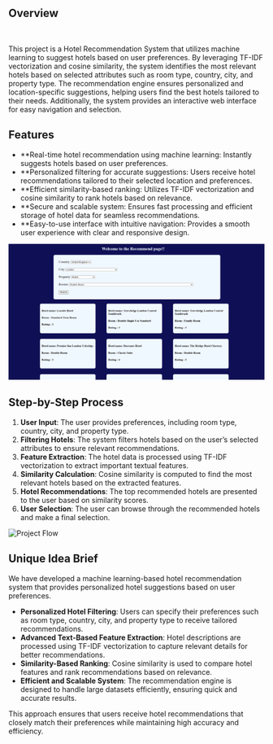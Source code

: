 ## **Overview**
<p>&nbsp;</p>
This project is a Hotel Recommendation System that utilizes machine learning to suggest hotels based on user preferences. By leveraging TF-IDF vectorization and cosine similarity, the system identifies the most relevant hotels based on selected attributes such as room type, country, city, and property type.
The recommendation engine ensures personalized and location-specific suggestions, helping users find the best hotels tailored to their needs. Additionally, the system provides an interactive web interface for easy navigation and selection.

## **Features**

- **Real-time hotel recommendation using machine learning: Instantly suggests hotels based on user preferences.
- **Personalized filtering for accurate suggestions: Users receive hotel recommendations tailored to their selected location and preferences.
- **Efficient similarity-based ranking: Utilizes TF-IDF vectorization and cosine similarity to rank hotels based on relevance.
- **Secure and scalable system: Ensures fast processing and efficient storage of hotel data for seamless recommendations.
- **Easy-to-use interface with intuitive navigation: Provides a smooth user experience with clear and responsive design.

![Project Flow](https://github.com/AdityaKalsi/Hotel-Recommender-System-Content-Based-Filtering-Render/blob/3835ac7eb64b03546c6a6c972ae85168eb84e455/Hotel%20predict.png)

## **Step-by-Step Process**  

1. **User Input**: The user provides preferences, including room type, country, city, and property type.  
2. **Filtering Hotels**: The system filters hotels based on the user’s selected attributes to ensure relevant recommendations.  
3. **Feature Extraction**: The hotel data is processed using TF-IDF vectorization to extract important textual features.  
4. **Similarity Calculation**: Cosine similarity is computed to find the most relevant hotels based on the extracted features.  
5. **Hotel Recommendations**: The top recommended hotels are presented to the user based on similarity scores.  
6. **User Selection**: The user can browse through the recommended hotels and make a final selection.  

![Project Flow](https://github.com/AdityaKalsi/Hotel-Recommender-System-Content-Based-Filtering-Render/blob/3835ac7eb64b03546c6a6c972ae85168eb84e455/Hotel%predict.png)

## **Unique Idea Brief**  

We have developed a machine learning-based hotel recommendation system that provides personalized hotel suggestions based on user preferences.  

- **Personalized Hotel Filtering**: Users can specify their preferences such as room type, country, city, and property type to receive tailored recommendations.  
- **Advanced Text-Based Feature Extraction**: Hotel descriptions are processed using TF-IDF vectorization to capture relevant details for better recommendations.  
- **Similarity-Based Ranking**: Cosine similarity is used to compare hotel features and rank recommendations based on relevance.  
- **Efficient and Scalable System**: The recommendation engine is designed to handle large datasets efficiently, ensuring quick and accurate results.  

This approach ensures that users receive hotel recommendations that closely match their preferences while maintaining high accuracy and efficiency.  

